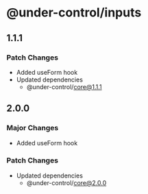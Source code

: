 # @under-control/inputs

## 1.1.1

### Patch Changes

- Added useForm hook
- Updated dependencies
  - @under-control/core@1.1.1

## 2.0.0

### Major Changes

- Added useForm hook

### Patch Changes

- Updated dependencies
  - @under-control/core@2.0.0
